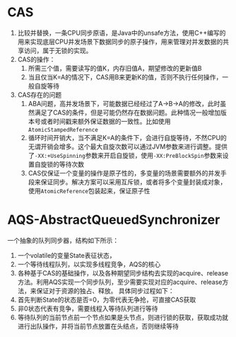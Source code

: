 # CAS 
1. 比较并替换，一条CPU同步原语，是Java中的unsafe方法，使用C++编写的用来实现底层CPU并发场景下数据同步的原子操作，用来管理对并发数据的共享访问，属于无锁的实现。
2. CAS的操作：
	1. 所需三个值，需要读写的值K，内存旧值A，期望修改的更新值B
	2. 当且仅当K=A的情况下，CAS用B来更新K的值，否则不执行任何操作，一般自旋等待
3. CAS存在的问题
	1. ABA问题，高并发场景下，可能数据已经经过了A->B->A的修改，此时虽然满足了CAS的条件，但是可能仍然存在数据问题。此种情况一般增加版本号或者时间戳来额外保证数据的一致性。比如使用 `AtomicStampedReference`
	2. 循环时间开销大，当不满足K=A的条件下，会进行自旋等待，不然CPU的无谓开销会增多。这个最大自旋次数可以通过JVM参数来进行调整。提供了`-XX:+UseSpinning`参数来开启自旋锁，使用`-XX:PreBlockSpin`参数来设置自旋锁的等待次数
	3. CAS仅保证一个变量的操作是原子性的，多变量的场景需要额外的并发手段来保证同步。解决方案可以采用互斥锁，或者将多个变量封装成对象，使用`AtomicReference`包装起来，保证原子性
	
# AQS-AbstractQueuedSynchronizer
一个抽象的队列同步器，结构如下所示：
1. 一个volatile的变量State表征状态，
2. 一个等待线程队列，以实现多线程竞争，AQS的核心
3. 各种基于CAS的基础操作，以及各种期望同步结构去实现的acquire、release方法。利用AQS实现一个同步队列，至少需要实现对应的acquire、release方法，来保证对于资源的独占、释放。
具体同步过程如下：
1. 首先判断State的状态是否=0，为零代表无争抢，可直接CAS获取
2. 非0状态代表有竞争，需要线程入等待队列进行等待
3. 等待队列的当前节点前一个节点如果是头节点，则进行锁的获取，获取成功就进行出队操作，并将当前节点放置在头结点，否则继续等待